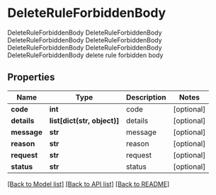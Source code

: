 # DeleteRuleForbiddenBody

DeleteRuleForbiddenBody DeleteRuleForbiddenBody DeleteRuleForbiddenBody DeleteRuleForbiddenBody DeleteRuleForbiddenBody DeleteRuleForbiddenBody DeleteRuleForbiddenBody delete rule forbidden body
## Properties
Name | Type | Description | Notes
------------ | ------------- | ------------- | -------------
**code** | **int** | code | [optional] 
**details** | **list[dict(str, object)]** | details | [optional] 
**message** | **str** | message | [optional] 
**reason** | **str** | reason | [optional] 
**request** | **str** | request | [optional] 
**status** | **str** | status | [optional] 

[[Back to Model list]](../README.md#documentation-for-models) [[Back to API list]](../README.md#documentation-for-api-endpoints) [[Back to README]](../README.md)



